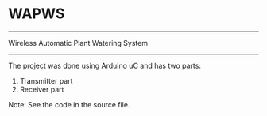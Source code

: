 # WAPWS
_________________________________________________________________
Wireless Automatic Plant Watering System
_________________________________________________________________

The project was done using Arduino uC and has two parts:
1. Transmitter part
2. Receiver part

Note: See the code in the source file.
